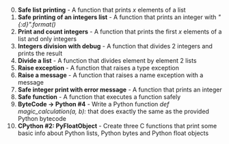 0. **Safe list printing** - A function that prints *x* elements of a list
1. **Safe printing of an integers list** - A function that prints an integer with *"{:d}".format()*
2. **Print and count integers** - A function that prints the first *x* elements of a list and only integers
3. **Integers division with debug** - A function that divides 2 integers and prints the result
4. **Divide a list** - A function that divides element by element 2 lists
5. **Raise exception** - A function that raises a type exception
6. **Raise a message** - A function that raises a name exception with a message
7. **Safe integer print with error message** - A function that prints an integer
8. **Safe function** - A function that executes a function safely
9. **ByteCode -> Python #4** - Write a Python function *def magic_calculation(a, b):* that does exactly the same as the provided Python bytecode
10. **CPython #2: PyFloatObject** - Create three C functions that print some basic info about Python lists, Python bytes and Python float objects
